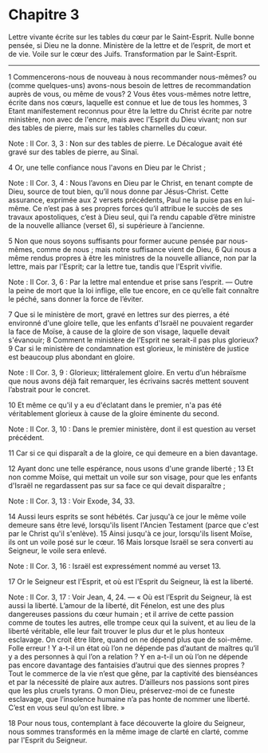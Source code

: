 # Chapitre 3

Lettre vivante écrite sur les tables du cœur par le Saint-Esprit.
Nulle bonne pensée, si Dieu ne la donne.
Ministère de la lettre et de l’esprit, de mort et de vie.
Voile sur le cœur des Juifs.
Transformation par le Saint-Esprit.

***

1 Commencerons-nous de nouveau à nous recommander nous-mêmes? ou (comme quelques-uns) avons-nous besoin de lettres de recommandation auprès de vous, ou même de vous? 2 Vous êtes vous-mêmes notre lettre, écrite dans nos cœurs, laquelle est connue et lue de tous les hommes, 3 Etant manifestement reconnus pour être la lettre du Christ écrite par notre ministère, non avec de l'encre, mais avec l'Esprit du Dieu vivant; non sur des tables de pierre, mais sur les tables charnelles du cœur.

<span class="bible-note">Note : </span> II Cor. 3, 3 : Non sur des tables de pierre. Le Décalogue avait été gravé sur des tables de pierre, au Sinaï.


4 Or, une telle confiance nous l'avons en Dieu par le Christ ;

<span class="bible-note">Note : </span> II Cor. 3, 4 : Nous l’avons en Dieu par le Christ, en tenant compte de Dieu, source de tout bien, qu’il nous donne par Jésus-Christ. Cette assurance, exprimée aux 2 versets précédents, Paul ne la puise pas en lui-même. Ce n’est pas à ses propres forces qu’il attribue le succès de ses travaux apostoliques, c’est à Dieu seul, qui l’a rendu capable d’être ministre de la nouvelle alliance (verset 6), si supérieure à l’ancienne.

5 Non que nous soyons suffisants pour former aucune pensée par nous-mêmes, comme de nous ; mais notre suffisance vient de Dieu, 6 Qui nous a même rendus propres à être les ministres de la nouvelle alliance, non par la lettre, mais par l'Esprit; car la lettre tue, tandis que l'Esprit vivifie.

<span class="bible-note">Note : </span> II Cor. 3, 6 : Par la lettre mal entendue et prise sans l’esprit. ― Outre la peine de mort que la loi inflige, elle tue encore, en ce qu’elle fait connaître le péché, sans donner la force de l’éviter.


7 Que si le ministère de mort, gravé en lettres sur des pierres, a été environné d'une gloire telle, que les enfants d'Israël ne pouvaient regarder la face de Moïse, à cause de la gloire de son visage, laquelle devait s'évanouir; 8 Comment le ministère de l'Esprit ne serait-il pas plus glorieux? 9 Car si le ministère de condamnation est glorieux, le ministère de justice est beaucoup plus abondant en gloire.

<span class="bible-note">Note : </span> II Cor. 3, 9 : Glorieux; littéralement gloire. En vertu d’un hébraïsme que nous avons déjà fait remarquer, les écrivains sacrés mettent souvent l’abstrait pour le concret.

10 Et même ce qu'il y a eu d'éclatant dans le premier, n'a pas été véritablement glorieux à cause de la gloire éminente du second.

<span class="bible-note">Note : </span> II Cor. 3, 10 : Dans le premier ministère, dont il est question au verset précédent.

11 Car si ce qui disparaît a de la gloire, ce qui demeure en a bien davantage.


12 Ayant donc une telle espérance, nous usons d'une grande liberté ; 13 Et non comme Moïse, qui mettait un voile sur son visage, pour que les enfants d'Israël ne regardassent pas sur sa face ce qui devait disparaître ;

<span class="bible-note">Note : </span> II Cor. 3, 13 : Voir Exode, 34, 33.

14 Aussi leurs esprits se sont hébétés. Car jusqu'à ce jour le même voile demeure sans être levé, lorsqu'ils lisent l'Ancien Testament (parce que c'est par le Christ qu'il s'enlève). 15 Ainsi jusqu'à ce jour, lorsqu'ils lisent Moïse, ils ont un voile posé sur le cœur. 16 Mais lorsque Israël se sera converti au Seigneur, le voile sera enlevé.

<span class="bible-note">Note : </span> II Cor. 3, 16 : Israël est expressément nommé au verset 13.

17 Or le Seigneur est l'Esprit, et où est l'Esprit du Seigneur, là est la liberté.

<span class="bible-note">Note : </span> II Cor. 3, 17 : Voir Jean, 4, 24. ― « Où est l’Esprit du Seigneur, là est aussi la liberté. L’amour de la liberté, dit Fénelon, est une des plus dangereuses passions du cœur humain ; et il arrive de cette passion comme de toutes les autres, elle trompe ceux qui la suivent, et au lieu de la liberté véritable, elle leur fait trouver le plus dur et le plus honteux esclavage. On croit être libre, quand on ne dépend plus que de soi-même. Folle erreur ! Y a-t-il un état où l’on ne dépende pas d’autant de maîtres qu’il y a des personnes à qui l’on a relation ? Y en a-t-il un où l’on ne dépende pas encore davantage des fantaisies d’autrui que des siennes propres ? Tout le commerce de la vie n’est que gêne, par la captivité des bienséances et par la nécessité de plaire aux autres. D’ailleurs nos passions sont pires que les plus cruels tyrans. O mon Dieu, préservez-moi de ce funeste esclavage, que l’insolence humaine n’a pas honte de nommer une liberté. C’est en vous seul qu’on est libre. »

18 Pour nous tous, contemplant à face découverte la gloire du Seigneur, nous sommes transformés en la même image de clarté en clarté, comme par l'Esprit du Seigneur.

